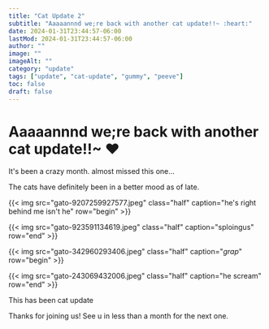 ```yaml
---
title: "Cat Update 2"
subtitle: "Aaaaannnd we;re back with another cat update!!~ :heart:"
date: 2024-01-31T23:44:57-06:00
lastMod: 2024-01-31T23:44:57-06:00
author: ""
image: ""
imageAlt: ""
category: "update"
tags: ["update", "cat-update", "gummy", "peeve"]
toc: false
draft: false
---
```

Aaaaannnd we;re back with another cat update!!~ :heart:
================

It's been a crazy month. almost missed this one...  

The cats have definitely been in a better mood as of late.

{{< img src="gato-9207259927577.jpeg" class="half" caption="he's right behind me isn't he" row="begin" >}}

{{< img src="gato-923591134619.jpeg" class="half" caption="sploingus" row="end" >}}

{{< img src="gato-342960293406.jpeg" class="half" caption="*grap*" row="begin" >}}

{{< img src="gato-243069432006.jpeg" class="half" caption="he scream" row="end" >}}

This has been cat update  

Thanks for joining us!
See u in less than a month for the next one.
